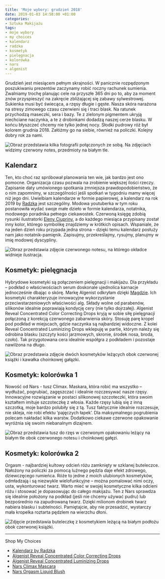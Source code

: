 ```yaml
---
title: 'Moje wybory: grudzień 2018'
date: 2019-01-03 14:58:00 +01:00
categories:
- Sztuka Makijażu
tags:
- moje wybory
- my choices
- kalendarz
- radzka
- kosmetyk
- pielęgnacja
- kolorówka
- nars
- algenist
---
```


Grudzień jest miesiącem pełnym skrajności. W panicznie rozpędzonym poszukiwaniu prezentów zaczynamy robić roczny rachunek sumienia. Zwalniamy trochę planując cele na przyszłe 365 dni po to, aby za moment znów przyspieszyć na zakręcie zbliżającej się zabawy sylwestrowej. Sukienka musi być świecąca, a rzęsy długie i gęste. Nasza skóra narażona na stresy zimowego czasu czerwieni się i traci blask. Na ratunek przychodzą maseczki, sera i bazy. Te z zielonym pigmentem ukryją niechciane naczynka, a te z drobinkami dodadzą naszej cerze blasku. W końcu błyszczeć chcemy nie tylko jednej nocy. Słodki pudrowy róż był kolorem grudnia 2018. Załóżmy go na siebie, również na policzki. Kolejny dobry rok za nami.

![Obraz przedstawia kilka fotografii połączonych ze sobą. Na zdjęciach widzimy czerwony notes, przedmioty na białym tle.](https://ello-direct-uploads.s3.amazonaws.com/uploads/1bb0c1d2-a14e-4737-b55b-5a5689f05854/ello-fac58b0b-f39c-480b-8332-247e59dfe8be.jpeg)

## Kalendarz

Ten, kto choć raz spróbował planowania ten wie, jak bardzo jest ono pomocne. Organizacja czasu pozwala na zrobienie większej ilości rzeczy. Zapisanie daty umówionego spotkania zmniejsza prawdopodobieństwo, że o nim zapomnimy, w szczególności jeśli spotkań w tygodniu mamy więcej niż jego dni. Uwielbiam kalendarze w formie papierowej, a kalendarz na rok 2019 by [Radzka](https://www.youtube.com/watch?v=q0FXJp7iUQk) jest szczególny. Modowa youtuberka w tym roku postanowiła wydać swoje małe dzieło w formie kalendarza, notatnika, modowego poradnika pełnego ciekawostek. Czerwoną księgę zdobią rysunki ilustratorki [Eleny Ciupriny](https://elenaciuprina.com), a do każdego miesiąca przypisany został inny kolor, którego symbolikę znajdziemy w krótkich opisach. Wspaniale, że na jeden dzień roku przypada jedna strona – dzięki temu kalendarz posłuży nam jako notatnik-pamięnik. Zapisujmy, przekreślajmy, rysujmy, planujmy w imię modowej dyscypliny.

![Obraz przedstawia zdjęcie czerwonego notesu, na którego okładce widnieje ilustracja.](https://assets2.ello.co/uploads/asset/attachment/8792019/ello-optimized-4cf010a1.jpg)

## Kosmetyk: pielęgnacja

Hybrydowe kosmetyki są połączeniem pielęgnacji i makijażu. Dla przykładu – podkład o właściwościach serum doskonale ujednolica karnacje jednocześnie dbając o skórę. Markę Algenist odkryłam dzięki [Magdzie](https://www.youtube.com/channel/UChuPB8l5Pa3-WV6Eg7o_RbQ). Ich kosmetyki charakteryzuje innowacyjne wykorzystanie przeciwstarzeniowych właściwości alg. Składy wolne od parabenów, silikonów idealnie poprawiają kondycję cery (nie tylko dojrzałej). Algenist Reveal Concentrated Color Correcting Drops kryją w sobie siłę pielęgnacji połączoną z korekcją czerwonego zabarwienia skóry. Stosuję parę kropel pod podkład w miejscach, gdzie naczynka są najbardziej widoczne. Z kolei Reveal Concentrated Luminizing Drops wklepuję w partie, którym należy się odrobina blasku (szczyty kości jarzmowych, skronie, środek nosa, broda, czoło). Tak przygotowana cera idealnie współgra z podkładem i pozostaje nawilżona na długo.

![Obraz przedstawia zdjęcie dwóch kosmetyków leżących obok czerwonej książki i kawałka choinkowej gałązki.](https://assets2.ello.co/uploads/asset/attachment/8792011/ello-optimized-0d0826d0.jpg)

## Kosmetyk: kolorówka 1

Nowość od Nars - tusz Climax. Maskara, która robić ma wszystko – wydłużać, pogrubiać, zagęszczać i idealnie rozczesywać nasze rzęsy. Innowacyjne rozwiązanie w postaci silikonowej szczoteczki, która swoim kształtem imituje szczoteczkę z włosia. Każde rzęsy lubią się z inną szczotką, moje bardzo polubiły się z tą. Tusz faktycznie idealnie rozczesuje, nie skleja, nie robi efektu ‘pajęczych łapek’. Dla maksymalnego pogrubienia polecam nakładać kilka warstw. Dodatkowo ciekawe czerwone opakowanie wyróżnia się swoim niebanalnym dizajnem.

![Obraz przedstawia tusz do rzęs w czerwonym opakowaniu leżący na białym tle obok czerwonego notesu i choinkowej gałęzi.](https://assets2.ello.co/uploads/asset/attachment/8792022/ello-optimized-ed02750a.jpg)

## Kosmetyk: kolorówka 2

Orgasm - najbardziej kultowy odcień różu zamknięty w szklanej buteleczce. Nałożony na policzki za pomocą luźnego pędzla daje efekt zdrowego, dziewczęcego rumieńca. Róże to jedne z moich ulubionych kosmetyków, odmładzają i są niezwykle wielofunkcyjne – można pomalować nimi oczy, usta, wykonturować twarz. Warto mieć w swojej kosmetyczne kilka odcieni różu i stosować je dopasowując do całego makijażu. Ten z Nars sprawdza się idealnie położony na podkład (jeśli nie chcemy używać pudru) lub bezpośrednio na zapudrowaną twarz. Dzięki milionom drobinek twarz nabiera blasku i subtelności. Pamiętajcie, aby nie przesadzić, wystarczy mała kropelka roztarta pędzlem na wierzchu dłoni.

![Zdjęcie przedstawia buteleczkę z kosmetykiem leżącą na białym podłożu obok czerwonej książki.](https://assets1.ello.co/uploads/asset/attachment/8792006/ello-optimized-85da8aae.jpg)


----------------

Shop My Choices

* [Kalendarz by Radzka](https://editio.pl/ksiazki/kalendarz-2019-magdalena-kanoniak,ka2019.htm#format/d)
* [Algenist Reveal Concentrated Color Correcting Drops](https://www.lookfantastic.pl/algenist-reveal-concentrated-colour-correcting-drops-15ml-various-shades/11426219.html)
* [Algenist Reveal Concentrated Luminizing Drops](https://www.lookfantastic.pl/algenist-reveal-concentrated-luminizing-drops-15ml-various-shades/11426215.html)
* [Nars Climax Mascara](http://www.sephora.pl/Makijaz/Oczy/Tusze-do-rzes/Climax-Mascara-Maskara-Zwiekszajaca-Objetosc-Rzes/P3425004)
* [Nars Orgasm Liquid Blush](http://www.sephora.pl/Makijaz/Cera/Roze-do-policzkow/Liquid-Blush-Plynny-roz/P2959011)